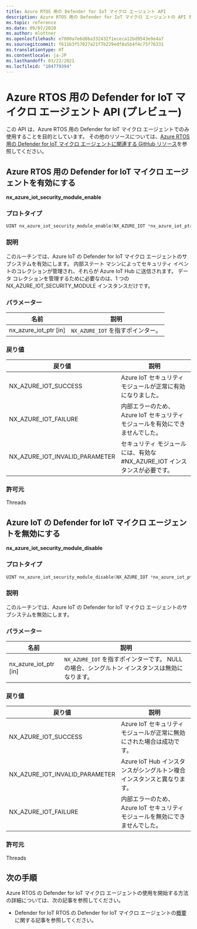 ```yaml
---
title: Azure RTOS 用の Defender for IoT マイクロ エージェント API
description: Azure RTOS 用の Defender for IoT マイクロ エージェントの API を参照します。
ms.topic: reference
ms.date: 09/07/2020
ms.author: mlottner
ms.openlocfilehash: e7000a7e6d8ba332432f1ececa12bd9543e9e4a7
ms.sourcegitcommit: f611b3f57027a21f7b229edf8a5b4f4c75f76331
ms.translationtype: HT
ms.contentlocale: ja-JP
ms.lasthandoff: 03/22/2021
ms.locfileid: "104779394"
---
```

# <a name="defender-iot-micro-agent-for-azure-rtos-api-preview"></a>Azure RTOS 用の Defender for IoT マイクロ エージェント API (プレビュー)

この API は、Azure RTOS 用の Defender for IoT マイクロ エージェントでのみ使用することを目的としています。 その他のリソースについては、[Azure RTOS 用の Defender for IoT マイクロ エージェントに関連する GitHub リソース](https://github.com/azure-rtos/azure-iot-preview/releases)を参照してください。 

## <a name="enable-defender-iot-micro-agent-for-azure-rtos"></a>Azure RTOS 用の Defender for IoT マイクロ エージェントを有効にする

**nx_azure_iot_security_module_enable**

### <a name="prototype"></a>プロトタイプ

```c
UINT nx_azure_iot_security_module_enable(NX_AZURE_IOT *nx_azure_iot_ptr);
```

### <a name="description"></a>説明

このルーチンでは、Azure IoT の Defender for IoT マイクロ エージェントのサブシステムを有効にします。 内部ステート マシンによってセキュリティ イベントのコレクションが管理され、それらが Azure IoT Hub に送信されます。 データ コレクションを管理するために必要なのは、1 つの NX_AZURE_IOT_SECURITY_MODULE インスタンスだけです。

### <a name="parameters"></a>パラメーター

| 名前 | 説明 |
|---------|---------|
| nx_azure_iot_ptr  [in]    | `NX_AZURE_IOT` を指すポインター。  |

### <a name="return-values"></a>戻り値

|戻り値  |説明 |
|---------|---------|
|NX_AZURE_IOT_SUCCESS|   Azure IoT セキュリティ モジュールが正常に有効になりました。     |
|NX_AZURE_IOT_FAILURE   |  内部エラーのため、Azure IoT セキュリティ モジュールを有効にできませんでした。    |
|NX_AZURE_IOT_INVALID_PARAMETER   |  セキュリティ モジュールには、有効な #NX_AZURE_IOT インスタンスが必要です。      |

### <a name="allowed-from"></a>許可元

Threads

## <a name="disable-azure-iot-defender-iot-micro-agent"></a>Azure IoT の Defender for IoT マイクロ エージェントを無効にする

**nx_azure_iot_security_module_disable**


### <a name="prototype"></a>プロトタイプ

```c
UINT nx_azure_iot_security_module_disable(NX_AZURE_IOT *nx_azure_iot_ptr);
```

### <a name="description"></a>説明

このルーチンでは、Azure IoT の Defender for IoT マイクロ エージェントのサブシステムを無効にします。

### <a name="parameters"></a>パラメーター

| 名前 | 説明 |
|---------|---------|
| nx_azure_iot_ptr  [in]    | `NX_AZURE_IOT` を指すポインターです。 NULL の場合、シングルトン インスタンスは無効になります。 |

### <a name="return-values"></a>戻り値

|戻り値  |説明 |
|---------|---------|
|NX_AZURE_IOT_SUCCESS     |   Azure IoT セキュリティ モジュールが正常に無効にされた場合は成功です。      |
|NX_AZURE_IOT_INVALID_PARAMETER   |  Azure IoT Hub インスタンスがシングルトン複合インスタンスと異なります。       |
|NX_AZURE_IOT_FAILURE    |  内部エラーのため、Azure IoT セキュリティ モジュールを無効にできませんでした。       |

### <a name="allowed-from"></a>許可元

Threads


## <a name="next-steps"></a>次の手順

Azure RTOS の Defender for IoT マイクロ エージェントの使用を開始する方法の詳細については、次の記事を参照してください。

- Defender for IoT RTOS の Defender for IoT マイクロ エージェントの[概要](iot-security-azure-rtos.md)に関する記事を参照してください。
